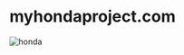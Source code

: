# myhondaproject.com

![honda](https://user-images.githubusercontent.com/109504245/180778838-0e0a15f1-2c6e-4ed4-96f8-78fb9cd85650.gif)
